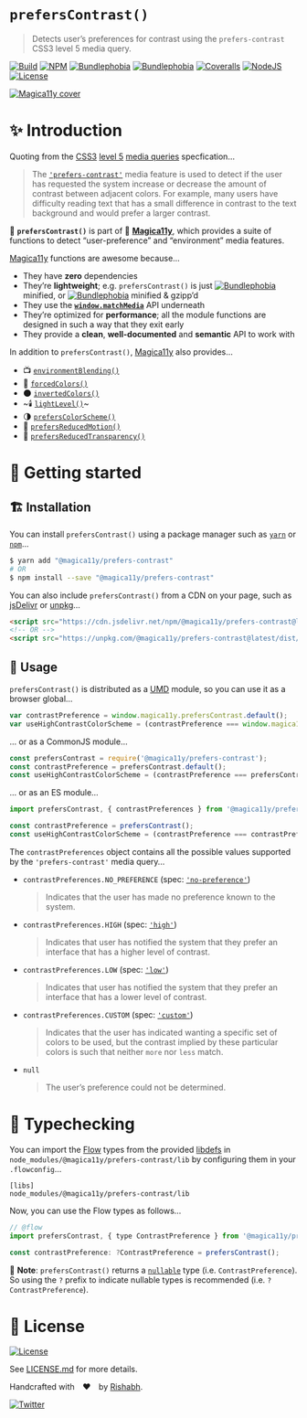 `prefersContrast()`
==================
> Detects user’s preferences for contrast using the `prefers-contrast` CSS3 level 5 media query.

[![Build](https://img.shields.io/github/actions/workflow/status/magica11y/prefers-contrast/test.yml?style=for-the-badge&logo=github)](https://github.com/magica11y/prefers-contrast/actions/workflows/test.yml)
[![NPM](https://img.shields.io/npm/v/@magica11y/prefers-contrast.svg?style=for-the-badge "NPM")](https://www.npmjs.com/package/@magica11y/prefers-contrast)
[![Bundlephobia](https://img.shields.io/bundlephobia/min/@magica11y/prefers-contrast.svg?style=for-the-badge "Bundle size (minified)")](https://bundlephobia.com/result?p=@magica11y/prefers-contrast)
[![Bundlephobia](https://img.shields.io/bundlephobia/minzip/@magica11y/prefers-contrast.svg?style=for-the-badge "Bundle size (minified+gzipped)")](https://bundlephobia.com/result?p=@magica11y/prefers-contrast)
[![Coveralls](https://img.shields.io/coveralls/github/magica11y/prefers-contrast.svg?style=for-the-badge "Test coverage status")](https://coveralls.io/github/magica11y/prefers-contrast)
[![NodeJS](https://img.shields.io/node/v/@magica11y/prefers-contrast.svg?style=for-the-badge "Node engine")](https://www.npmjs.com/package/@magica11y/prefers-contrast)
[![License](https://img.shields.io/github/license/magica11y/prefers-contrast.svg?style=for-the-badge "MIT license")](LICENSE.md)

[![Magica11y cover](https://cdn.jsdelivr.net/gh/magica11y/cauldron@1.0.7/assets/Magica11y-cover.jpg "Magica11y cover")](https://magica11y.github.io)


# :sparkles: Introduction

Quoting from the [CSS3](https://developer.mozilla.org/en-US/docs/Web/CSS/CSS3) [level 5](https://www.w3.org/TR/mediaqueries-5)
[media queries](https://developer.mozilla.org/en-US/docs/Web/CSS/Media_Queries) specfication…

> The [`'prefers-contrast'`](https://drafts.csswg.org/mediaqueries-5/#prefers-contrast) media feature is used to detect if the user has requested the system increase or decrease the amount of contrast between adjacent colors. For example, many users have difficulty reading text that has a small difference in contrast to the text background and would prefer a larger contrast.

:high_brightness: **`prefersContrast()`** is part of :crystal_ball: [**Magica11y**](https://magica11y.github.io),
which provides a suite of functions to detect “user-preference” and “environment” media features.

[Magica11y](https://magica11y.github.io) functions are awesome because…
  * They have **zero** dependencies
  * They’re **lightweight**; e.g. `prefersContrast()` is just [![Bundlephobia](https://img.shields.io/bundlephobia/min/@magica11y/prefers-contrast.svg?style=flat-square&label "Bundle size (minified)")](https://bundlephobia.com/result?p=@magica11y/prefers-contrast) minified, or [![Bundlephobia](https://img.shields.io/bundlephobia/minzip/@magica11y/prefers-contrast.svg?style=flat-square&label "Bundle size (minified+gzipped)")](https://bundlephobia.com/result?p=@magica11y/prefers-contrast) minified & gzipp’d
  * They use the **[`window.matchMedia`](https://developer.mozilla.org/docs/Web/API/Window/matchMedia)** API underneath
  * They’re optimized for **performance**; all the module functions are designed in such a way that they exit early
  * They provide a **clean**, **well-documented** and **semantic** API to work with

In addition to `prefersContrast()`, [Magica11y](https://magica11y.github.io) also provides…

  * :tv: [`environmentBlending()`](https://github.com/magica11y/environment-blending)
  * :art: [`forcedColors()`](https://github.com/magica11y/forced-colors)
  * :new_moon: [`invertedColors()`](https://github.com/magica11y/inverted-colors)
  * ~:candle: [`lightLevel()`](https://github.com/magica11y/light-level)~
  * :last_quarter_moon: [`prefersColorScheme()`](https://github.com/magica11y/prefers-color-scheme)
  * :roller_coaster: [`prefersReducedMotion()`](https://github.com/magica11y/prefers-reduced-motion)
  * :gem: [`prefersReducedTransparency()`](https://github.com/magica11y/prefers-reduced-transparency)

# :rocket: Getting started

## :building_construction: Installation

You can install `prefersContrast()` using a package manager such as [`yarn`](https://yarnpkg.com/en/package/@magica11y/prefers-contrast) or [`npm`](https://www.npmjs.com/package/@magica11y/prefers-contrast)…

```sh
$ yarn add "@magica11y/prefers-contrast"
# OR
$ npm install --save "@magica11y/prefers-contrast"
```

You can also include `prefersContrast()` from a CDN on your page, such as [jsDelivr](https://www.jsdelivr.com/package/npm/@magica11y/prefers-contrast) or [unpkg](https://unpkg.com/@magica11y/prefers-contrast)…

```html
<script src="https://cdn.jsdelivr.net/npm/@magica11y/prefers-contrast@latest/dist/magica11y.prefersContrast.min.js"></script>
<!-- OR -->
<script src="https://unpkg.com/@magica11y/prefers-contrast@latest/dist/magica11y.prefersContrast.js"></script>
```

## :game_die: Usage

`prefersContrast()` is distributed as a [UMD](https://github.com/umdjs/umd) module, so you can use it as a browser global…

```js
var contrastPreference = window.magica11y.prefersContrast.default();
var useHighContrastColorScheme = (contrastPreference === window.magica11y.prefersContrast.contrastPreferences.MORE);
```

… or as a CommonJS module…

```js
const prefersContrast = require('@magica11y/prefers-contrast');
const contrastPreference = prefersContrast.default();
const useHighContrastColorScheme = (contrastPreference === prefersContrast.contrastPreferences.MORE);
```

… or as an ES module…

```js
import prefersContrast, { contrastPreferences } from '@magica11y/prefersContrast';

const contrastPreference = prefersContrast();
const useHighContrastColorScheme = (contrastPreference === contrastPreferences.MORE);
```

The `contrastPreferences` object contains all the possible values supported by the `'prefers-contrast'` media query…

* `contrastPreferences.NO_PREFERENCE` (spec: [`'no-preference'`](https://www.w3.org/TR/mediaqueries-5/#valdef-media-prefers-contrast-no-preference))
  > Indicates that the user has made no preference known to the system.
* `contrastPreferences.HIGH` (spec: [`'high'`](https://www.w3.org/TR/mediaqueries-5/#valdef-media-prefers-contrast-high))
  > Indicates that user has notified the system that they prefer an interface that has a higher level of contrast.
* `contrastPreferences.LOW` (spec: [`'low'`](https://www.w3.org/TR/mediaqueries-5/#valdef-media-prefers-contrast-low))
  > Indicates that user has notified the system that they prefer an interface that has a lower level of contrast.
* `contrastPreferences.CUSTOM` (spec: [`'custom'`](https://www.w3.org/TR/mediaqueries-5/#valdef-media-prefers-contrast-custom))
  > Indicates that the user has indicated wanting a specific set of colors to be used,
  > but the contrast implied by these particular colors is such that neither `more` nor `less` match.
* `null`
  > The user’s preference could not be determined.


# :checkered_flag: Typechecking

You can import the [Flow](https://flow.org) types from the provided [libdefs](https://flow.org/en/docs/libdefs)
in `node_modules/@magica11y/prefers-contrast/lib` by configuring them in your `.flowconfig`…

```
[libs]
node_modules/@magica11y/prefers-contrast/lib
```

Now, you can use the Flow types as follows…

```js
// @flow
import prefersContrast, { type ContrastPreference } from '@magica11y/prefers-contrast';

const contrastPreference: ?ContrastPreference = prefersContrast();
```

:tophat: **Note**: `prefersContrast()` returns a [`nullable`](https://flow.org/en/docs/types/primitives/#toc-null-and-void)
type (i.e. `ContrastPreference`). So using the `?` prefix to indicate nullable types is recommended (i.e. `?ContrastPreference`).


# :scroll: License

[![License](https://img.shields.io/github/license/magica11y/magica11y.svg?style=for-the-badge "MIT license")](LICENSE.md)

See [LICENSE.md](LICENSE.md) for more details.

Handcrafted with :hearts: by [Rishabh](https://rishabh.ink).

[![Twitter](https://img.shields.io/twitter/follow/rishabh_ink.svg?style=social)](https://twitter.com/rishabh_ink)
